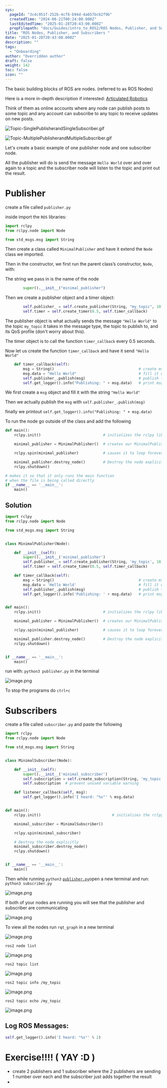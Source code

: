 ```yaml
---
sys:
  pageId: "3c4c951f-252b-4cf8-b94d-4a657bc62f9b"
  createdTime: "2024-08-21T00:24:00.000Z"
  lastEditedTime: "2025-01-28T20:43:00.000Z"
  propFilepath: "docs/Guides/intro_to_ROS2/ROS Nodes, Publisher, and Subscribers .md"
title: "ROS Nodes, Publisher, and Subscribers "
date: "2025-01-28T20:43:00.000Z"
description: ""
tags:
  - "Onboarding"
author: "Overridden author"
draft: false
weight: 142
toc: false
icon: ""
---
```


The basic building blocks of ROS are nodes. (referred to as ROS Nodes)

Here is a more in-depth description if interested: [Articulated Robotics](https://articulatedrobotics.xyz/tutorials/ready-for-ros/ros-overview#2-nodes)

Think of them as online accounts where any node can publish posts to some topic and any account can subscribe to any topic to receive updates on new posts.

![Topic-SinglePublisherandSingleSubscriber.gif](https://docs.ros.org/en/humble/_images/Topic-SinglePublisherandSingleSubscriber.gif)

![Topic-MultiplePublisherandMultipleSubscriber.gif](https://docs.ros.org/en/humble/_images/Topic-MultiplePublisherandMultipleSubscriber.gif)

Let's create a basic example of one publisher node and one subscriber node.

All the publisher will do is send the message `Hello World` over and over again to a topic and the subscriber node will listen to the topic and print out the result.

# Publisher

create a file called `publisher.py` 

inside import the `ROS` libraries:

```python
import rclpy
from rclpy.node import Node

from std_msgs.msg import String
```

Then create a class called `MinimalPublisher` and have it extend the `Node` class we imported.

Then in the constructor, we first run the parent class’s constructor, `Node`, with:

The string we pass in is the name of the node

```python
        super().__init__("minimal_publisher")
```

Then we create a publisher object and a timer object:

```python
        self.publisher_ = self.create_publisher(String, "my_topic", 10)
        self.timer = self.create_timer(0.5, self.timer_callback)
```

The publisher object is what actually sends the message `"Hello World"` to the topic `my_topic` it takes in the message type, the topic to publish to, and its QoS profile (don't worry about this).

The timer object is to call the function `timer_callback` every 0.5 seconds.

Now let us create the function `timer_callback` and have it send `"Hello World"`

```python
    def timer_callback(self):
        msg = String()                                      # create msg object
        msg.data = "Hello World"                            # fill it with data
        self.publisher_.publish(msg)                        # publish the message
        self.get_logger().info("Publishing: " + msg.data)   # print msg
```

We first create a `msg` object and fill it with the string `"Hello World"`

Then we actually publish the `msg` with `self.publisher_.publish(msg)`

finally we printout `self.get_logger().info("Publishing: " + msg.data)`

To run the node go outside of the class and add the following

```python
def main():
    rclpy.init()                            # initializes the rclpy library

    minimal_publisher = MinimalPublisher()  # creates our MinimalPublisher object

    rclpy.spin(minimal_publisher)           # causes it to loop forever

    minimal_publisher.destroy_node()        # Destroy the node explicitly
    rclpy.shutdown()

# makes it so that it only runs the main function
# when the file is being called directly
if __name__ == '__main__': 
    main()
```

## Solution

```python
import rclpy
from rclpy.node import Node

from std_msgs.msg import String


class MinimalPublisher(Node):

    def __init__(self):
        super().__init__('minimal_publisher')
        self.publisher_ = self.create_publisher(String, 'my_topic', 10)
        self.timer = self.create_timer(0.5, self.timer_callback)

    def timer_callback(self):
        msg = String()                                      # create msg object
        msg.data = 'Hello World'                            # fill it with data
        self.publisher_.publish(msg)                        # publish the message
        self.get_logger().info('Publishing: ' + msg.data)   # print msg


def main():
    rclpy.init()                            # initializes the rclpy library

    minimal_publisher = MinimalPublisher()  # creates our MinimalPublisher object

    rclpy.spin(minimal_publisher)           # causes it to loop forever

    minimal_publisher.destroy_node()        # Destroy the node explicitly
    rclpy.shutdown()


if __name__ == '__main__':
    main()
```

run with: `python3 publisher.py` in the terminal

![image.png](https://prod-files-secure.s3.us-west-2.amazonaws.com/d518164a-d88e-44d1-a4ee-3adb3bd8bce0/9214accb-ad5b-44f1-a31c-b3167c59138b/image.png?X-Amz-Algorithm=AWS4-HMAC-SHA256&X-Amz-Content-Sha256=UNSIGNED-PAYLOAD&X-Amz-Credential=ASIAZI2LB466UQEAGXLW%2F20250308%2Fus-west-2%2Fs3%2Faws4_request&X-Amz-Date=20250308T140135Z&X-Amz-Expires=3600&X-Amz-Security-Token=IQoJb3JpZ2luX2VjEBEaCXVzLXdlc3QtMiJGMEQCIBmS2vIxjtAe%2FGyFnzd20eegXU3lwTgy49wfX05fy4GwAiAzHCuUfoy%2FfkMcA22I83eIfynODruWIbyhqmrnGByMayr%2FAwhaEAAaDDYzNzQyMzE4MzgwNSIM0e6gSvjZA7HFiUD%2FKtwD8eOa4jhtN1PSnVNqofrWw8PSzGKced%2BqXH8sUYxv43OtvABFuA8YEPdIlUtAGTeMmEqE4DzvLwlrZMbQQEb9y1mnsEv4s%2Fr9WSxAfWWjSqddQoKr4bA0wgPeY66TMwzemBuOueMsqTjv7uPVoCmaxktzD03%2BuvxTUHH5Svloc%2B9M0xmFLHjakZ5LqOdHA9PJFw9ojIFf2XpGg0jiuDt%2Bs0n8lRVF8qqOdDEMPMIYbTySaJvUOzYrizLhwW9AyoKCnDtPg5UQfwiPZlC8ZthSQTsFVZNzB7IgzyQW%2FBRqgWC%2BhRL4Bj7Tj%2FzQqTWYkd4ZobaAwXNkrigodYBcEpD8JO8KtC%2F1uYpWg5Epb4H9kqqV0bto%2BjFx5qu4X8vNdpXq6FWfdK%2FNUaJpnSJdJQpeJ2H%2FC8znGeN26S4m6Ixlk7c6VejfPyPQUFk7m%2FpfS5bjxTCWvtzp%2BUTJtMmDnd0qDIG7bRwpYYLlugMC5X%2FDBh15CfaE68aohP0%2FdldERSWkWLQJju4XtqqQA7J%2B2W1BrniwX2PKKCdZgVOZCfrZDkp0fvffj1D5iyPqPiE4LZX8uVMiCGSIGNUTd7cfSPieqmhrmwyTl6cMurJHeK9tdMRBZK3UDv2VC91AcdIwnoqwvgY6pgFjqSTMTRJFxSy27J8%2FOy5L0nanui8lBcQOiVeVr29leuua0Po8ZnliEju2z53A2Koj56%2BrpYXh%2BNI5xXJQ6Q4jJ%2FAOgjxmYBMFBd9Vy1nKbAwZl3i0dMY2aLHS%2FUBPF9mzB3vLLgHb0oTp2hAZ6TrG0iMkx260O4BB6W32Lro%2FX4X2DxVJRY1RTfLoHzJxUlT9uL9pQKfzYbISuXGsxbJJTsw4MZur&X-Amz-Signature=e2d15d5a46f59bf2d3b68a7615422561b63d42481c82cd843ddc2f81f4e66cc4&X-Amz-SignedHeaders=host&x-id=GetObject)

To stop the programs do `ctrl+c`

# Subscribers

create a file called `subscriber.py` and paste the following

```python
import rclpy
from rclpy.node import Node

from std_msgs.msg import String


class MinimalSubscriber(Node):

    def __init__(self):
        super().__init__('minimal_subscriber')
        self.subscription = self.create_subscription(String, 'my_topic', self.listener_callback, 10)
        self.subscription  # prevent unused variable warning

    def listener_callback(self, msg):
        self.get_logger().info('I heard: "%s"' % msg.data)


def main():
    rclpy.init()                                # initializes the rclpy library

    minimal_subscriber = MinimalSubscriber()

    rclpy.spin(minimal_subscriber)

    # Destroy the node explicitly
    minimal_subscriber.destroy_node()
    rclpy.shutdown()


if __name__ == '__main__':
    main()
```

Then while running `python3` [`publisher.py`](http://publisher.py/)open a new terminal and run: `python3 subscriber.py` 

![image.png](https://prod-files-secure.s3.us-west-2.amazonaws.com/d518164a-d88e-44d1-a4ee-3adb3bd8bce0/611fccf2-c738-4dbd-94e9-98f209092866/image.png?X-Amz-Algorithm=AWS4-HMAC-SHA256&X-Amz-Content-Sha256=UNSIGNED-PAYLOAD&X-Amz-Credential=ASIAZI2LB466UQEAGXLW%2F20250308%2Fus-west-2%2Fs3%2Faws4_request&X-Amz-Date=20250308T140135Z&X-Amz-Expires=3600&X-Amz-Security-Token=IQoJb3JpZ2luX2VjEBEaCXVzLXdlc3QtMiJGMEQCIBmS2vIxjtAe%2FGyFnzd20eegXU3lwTgy49wfX05fy4GwAiAzHCuUfoy%2FfkMcA22I83eIfynODruWIbyhqmrnGByMayr%2FAwhaEAAaDDYzNzQyMzE4MzgwNSIM0e6gSvjZA7HFiUD%2FKtwD8eOa4jhtN1PSnVNqofrWw8PSzGKced%2BqXH8sUYxv43OtvABFuA8YEPdIlUtAGTeMmEqE4DzvLwlrZMbQQEb9y1mnsEv4s%2Fr9WSxAfWWjSqddQoKr4bA0wgPeY66TMwzemBuOueMsqTjv7uPVoCmaxktzD03%2BuvxTUHH5Svloc%2B9M0xmFLHjakZ5LqOdHA9PJFw9ojIFf2XpGg0jiuDt%2Bs0n8lRVF8qqOdDEMPMIYbTySaJvUOzYrizLhwW9AyoKCnDtPg5UQfwiPZlC8ZthSQTsFVZNzB7IgzyQW%2FBRqgWC%2BhRL4Bj7Tj%2FzQqTWYkd4ZobaAwXNkrigodYBcEpD8JO8KtC%2F1uYpWg5Epb4H9kqqV0bto%2BjFx5qu4X8vNdpXq6FWfdK%2FNUaJpnSJdJQpeJ2H%2FC8znGeN26S4m6Ixlk7c6VejfPyPQUFk7m%2FpfS5bjxTCWvtzp%2BUTJtMmDnd0qDIG7bRwpYYLlugMC5X%2FDBh15CfaE68aohP0%2FdldERSWkWLQJju4XtqqQA7J%2B2W1BrniwX2PKKCdZgVOZCfrZDkp0fvffj1D5iyPqPiE4LZX8uVMiCGSIGNUTd7cfSPieqmhrmwyTl6cMurJHeK9tdMRBZK3UDv2VC91AcdIwnoqwvgY6pgFjqSTMTRJFxSy27J8%2FOy5L0nanui8lBcQOiVeVr29leuua0Po8ZnliEju2z53A2Koj56%2BrpYXh%2BNI5xXJQ6Q4jJ%2FAOgjxmYBMFBd9Vy1nKbAwZl3i0dMY2aLHS%2FUBPF9mzB3vLLgHb0oTp2hAZ6TrG0iMkx260O4BB6W32Lro%2FX4X2DxVJRY1RTfLoHzJxUlT9uL9pQKfzYbISuXGsxbJJTsw4MZur&X-Amz-Signature=4ed1f92664a18d017cba6c383f541e3e9036e19c6423e5f52dcda0ceaa71265e&X-Amz-SignedHeaders=host&x-id=GetObject)

If both of your nodes are running you will see that the publisher and subscriber are communicating

![image.png](https://prod-files-secure.s3.us-west-2.amazonaws.com/d518164a-d88e-44d1-a4ee-3adb3bd8bce0/eea428b5-1cf0-43bb-a30b-81cbaf6c5c78/image.png?X-Amz-Algorithm=AWS4-HMAC-SHA256&X-Amz-Content-Sha256=UNSIGNED-PAYLOAD&X-Amz-Credential=ASIAZI2LB466UQEAGXLW%2F20250308%2Fus-west-2%2Fs3%2Faws4_request&X-Amz-Date=20250308T140135Z&X-Amz-Expires=3600&X-Amz-Security-Token=IQoJb3JpZ2luX2VjEBEaCXVzLXdlc3QtMiJGMEQCIBmS2vIxjtAe%2FGyFnzd20eegXU3lwTgy49wfX05fy4GwAiAzHCuUfoy%2FfkMcA22I83eIfynODruWIbyhqmrnGByMayr%2FAwhaEAAaDDYzNzQyMzE4MzgwNSIM0e6gSvjZA7HFiUD%2FKtwD8eOa4jhtN1PSnVNqofrWw8PSzGKced%2BqXH8sUYxv43OtvABFuA8YEPdIlUtAGTeMmEqE4DzvLwlrZMbQQEb9y1mnsEv4s%2Fr9WSxAfWWjSqddQoKr4bA0wgPeY66TMwzemBuOueMsqTjv7uPVoCmaxktzD03%2BuvxTUHH5Svloc%2B9M0xmFLHjakZ5LqOdHA9PJFw9ojIFf2XpGg0jiuDt%2Bs0n8lRVF8qqOdDEMPMIYbTySaJvUOzYrizLhwW9AyoKCnDtPg5UQfwiPZlC8ZthSQTsFVZNzB7IgzyQW%2FBRqgWC%2BhRL4Bj7Tj%2FzQqTWYkd4ZobaAwXNkrigodYBcEpD8JO8KtC%2F1uYpWg5Epb4H9kqqV0bto%2BjFx5qu4X8vNdpXq6FWfdK%2FNUaJpnSJdJQpeJ2H%2FC8znGeN26S4m6Ixlk7c6VejfPyPQUFk7m%2FpfS5bjxTCWvtzp%2BUTJtMmDnd0qDIG7bRwpYYLlugMC5X%2FDBh15CfaE68aohP0%2FdldERSWkWLQJju4XtqqQA7J%2B2W1BrniwX2PKKCdZgVOZCfrZDkp0fvffj1D5iyPqPiE4LZX8uVMiCGSIGNUTd7cfSPieqmhrmwyTl6cMurJHeK9tdMRBZK3UDv2VC91AcdIwnoqwvgY6pgFjqSTMTRJFxSy27J8%2FOy5L0nanui8lBcQOiVeVr29leuua0Po8ZnliEju2z53A2Koj56%2BrpYXh%2BNI5xXJQ6Q4jJ%2FAOgjxmYBMFBd9Vy1nKbAwZl3i0dMY2aLHS%2FUBPF9mzB3vLLgHb0oTp2hAZ6TrG0iMkx260O4BB6W32Lro%2FX4X2DxVJRY1RTfLoHzJxUlT9uL9pQKfzYbISuXGsxbJJTsw4MZur&X-Amz-Signature=dd7977361d1976dd50efc053eba92138281105a16597d5e0afcf4a349247012f&X-Amz-SignedHeaders=host&x-id=GetObject)

To view all the nodes run `rqt_graph` in a new terminal

![image.png](https://prod-files-secure.s3.us-west-2.amazonaws.com/d518164a-d88e-44d1-a4ee-3adb3bd8bce0/1d98e964-4318-4d62-b5c4-8c8f78368598/image.png?X-Amz-Algorithm=AWS4-HMAC-SHA256&X-Amz-Content-Sha256=UNSIGNED-PAYLOAD&X-Amz-Credential=ASIAZI2LB466UQEAGXLW%2F20250308%2Fus-west-2%2Fs3%2Faws4_request&X-Amz-Date=20250308T140135Z&X-Amz-Expires=3600&X-Amz-Security-Token=IQoJb3JpZ2luX2VjEBEaCXVzLXdlc3QtMiJGMEQCIBmS2vIxjtAe%2FGyFnzd20eegXU3lwTgy49wfX05fy4GwAiAzHCuUfoy%2FfkMcA22I83eIfynODruWIbyhqmrnGByMayr%2FAwhaEAAaDDYzNzQyMzE4MzgwNSIM0e6gSvjZA7HFiUD%2FKtwD8eOa4jhtN1PSnVNqofrWw8PSzGKced%2BqXH8sUYxv43OtvABFuA8YEPdIlUtAGTeMmEqE4DzvLwlrZMbQQEb9y1mnsEv4s%2Fr9WSxAfWWjSqddQoKr4bA0wgPeY66TMwzemBuOueMsqTjv7uPVoCmaxktzD03%2BuvxTUHH5Svloc%2B9M0xmFLHjakZ5LqOdHA9PJFw9ojIFf2XpGg0jiuDt%2Bs0n8lRVF8qqOdDEMPMIYbTySaJvUOzYrizLhwW9AyoKCnDtPg5UQfwiPZlC8ZthSQTsFVZNzB7IgzyQW%2FBRqgWC%2BhRL4Bj7Tj%2FzQqTWYkd4ZobaAwXNkrigodYBcEpD8JO8KtC%2F1uYpWg5Epb4H9kqqV0bto%2BjFx5qu4X8vNdpXq6FWfdK%2FNUaJpnSJdJQpeJ2H%2FC8znGeN26S4m6Ixlk7c6VejfPyPQUFk7m%2FpfS5bjxTCWvtzp%2BUTJtMmDnd0qDIG7bRwpYYLlugMC5X%2FDBh15CfaE68aohP0%2FdldERSWkWLQJju4XtqqQA7J%2B2W1BrniwX2PKKCdZgVOZCfrZDkp0fvffj1D5iyPqPiE4LZX8uVMiCGSIGNUTd7cfSPieqmhrmwyTl6cMurJHeK9tdMRBZK3UDv2VC91AcdIwnoqwvgY6pgFjqSTMTRJFxSy27J8%2FOy5L0nanui8lBcQOiVeVr29leuua0Po8ZnliEju2z53A2Koj56%2BrpYXh%2BNI5xXJQ6Q4jJ%2FAOgjxmYBMFBd9Vy1nKbAwZl3i0dMY2aLHS%2FUBPF9mzB3vLLgHb0oTp2hAZ6TrG0iMkx260O4BB6W32Lro%2FX4X2DxVJRY1RTfLoHzJxUlT9uL9pQKfzYbISuXGsxbJJTsw4MZur&X-Amz-Signature=663c3ea0055768ab3fd0fea8df531a051f2e05b47bd98152a36d3a05e6db0326&X-Amz-SignedHeaders=host&x-id=GetObject)

`ros2 node list`

![image.png](https://prod-files-secure.s3.us-west-2.amazonaws.com/d518164a-d88e-44d1-a4ee-3adb3bd8bce0/680ac8cf-e6d9-4164-9ece-5b9a6fccffee/image.png?X-Amz-Algorithm=AWS4-HMAC-SHA256&X-Amz-Content-Sha256=UNSIGNED-PAYLOAD&X-Amz-Credential=ASIAZI2LB466UQEAGXLW%2F20250308%2Fus-west-2%2Fs3%2Faws4_request&X-Amz-Date=20250308T140135Z&X-Amz-Expires=3600&X-Amz-Security-Token=IQoJb3JpZ2luX2VjEBEaCXVzLXdlc3QtMiJGMEQCIBmS2vIxjtAe%2FGyFnzd20eegXU3lwTgy49wfX05fy4GwAiAzHCuUfoy%2FfkMcA22I83eIfynODruWIbyhqmrnGByMayr%2FAwhaEAAaDDYzNzQyMzE4MzgwNSIM0e6gSvjZA7HFiUD%2FKtwD8eOa4jhtN1PSnVNqofrWw8PSzGKced%2BqXH8sUYxv43OtvABFuA8YEPdIlUtAGTeMmEqE4DzvLwlrZMbQQEb9y1mnsEv4s%2Fr9WSxAfWWjSqddQoKr4bA0wgPeY66TMwzemBuOueMsqTjv7uPVoCmaxktzD03%2BuvxTUHH5Svloc%2B9M0xmFLHjakZ5LqOdHA9PJFw9ojIFf2XpGg0jiuDt%2Bs0n8lRVF8qqOdDEMPMIYbTySaJvUOzYrizLhwW9AyoKCnDtPg5UQfwiPZlC8ZthSQTsFVZNzB7IgzyQW%2FBRqgWC%2BhRL4Bj7Tj%2FzQqTWYkd4ZobaAwXNkrigodYBcEpD8JO8KtC%2F1uYpWg5Epb4H9kqqV0bto%2BjFx5qu4X8vNdpXq6FWfdK%2FNUaJpnSJdJQpeJ2H%2FC8znGeN26S4m6Ixlk7c6VejfPyPQUFk7m%2FpfS5bjxTCWvtzp%2BUTJtMmDnd0qDIG7bRwpYYLlugMC5X%2FDBh15CfaE68aohP0%2FdldERSWkWLQJju4XtqqQA7J%2B2W1BrniwX2PKKCdZgVOZCfrZDkp0fvffj1D5iyPqPiE4LZX8uVMiCGSIGNUTd7cfSPieqmhrmwyTl6cMurJHeK9tdMRBZK3UDv2VC91AcdIwnoqwvgY6pgFjqSTMTRJFxSy27J8%2FOy5L0nanui8lBcQOiVeVr29leuua0Po8ZnliEju2z53A2Koj56%2BrpYXh%2BNI5xXJQ6Q4jJ%2FAOgjxmYBMFBd9Vy1nKbAwZl3i0dMY2aLHS%2FUBPF9mzB3vLLgHb0oTp2hAZ6TrG0iMkx260O4BB6W32Lro%2FX4X2DxVJRY1RTfLoHzJxUlT9uL9pQKfzYbISuXGsxbJJTsw4MZur&X-Amz-Signature=72500838f2e48f328acac64a81ed3e5512e3e358e9a9c7a6a1e81490bb50fe74&X-Amz-SignedHeaders=host&x-id=GetObject)

`ros2 topic list`

![image.png](https://prod-files-secure.s3.us-west-2.amazonaws.com/d518164a-d88e-44d1-a4ee-3adb3bd8bce0/eee2ebe1-27ef-4a4a-96fb-2ca54126fb29/image.png?X-Amz-Algorithm=AWS4-HMAC-SHA256&X-Amz-Content-Sha256=UNSIGNED-PAYLOAD&X-Amz-Credential=ASIAZI2LB466UQEAGXLW%2F20250308%2Fus-west-2%2Fs3%2Faws4_request&X-Amz-Date=20250308T140135Z&X-Amz-Expires=3600&X-Amz-Security-Token=IQoJb3JpZ2luX2VjEBEaCXVzLXdlc3QtMiJGMEQCIBmS2vIxjtAe%2FGyFnzd20eegXU3lwTgy49wfX05fy4GwAiAzHCuUfoy%2FfkMcA22I83eIfynODruWIbyhqmrnGByMayr%2FAwhaEAAaDDYzNzQyMzE4MzgwNSIM0e6gSvjZA7HFiUD%2FKtwD8eOa4jhtN1PSnVNqofrWw8PSzGKced%2BqXH8sUYxv43OtvABFuA8YEPdIlUtAGTeMmEqE4DzvLwlrZMbQQEb9y1mnsEv4s%2Fr9WSxAfWWjSqddQoKr4bA0wgPeY66TMwzemBuOueMsqTjv7uPVoCmaxktzD03%2BuvxTUHH5Svloc%2B9M0xmFLHjakZ5LqOdHA9PJFw9ojIFf2XpGg0jiuDt%2Bs0n8lRVF8qqOdDEMPMIYbTySaJvUOzYrizLhwW9AyoKCnDtPg5UQfwiPZlC8ZthSQTsFVZNzB7IgzyQW%2FBRqgWC%2BhRL4Bj7Tj%2FzQqTWYkd4ZobaAwXNkrigodYBcEpD8JO8KtC%2F1uYpWg5Epb4H9kqqV0bto%2BjFx5qu4X8vNdpXq6FWfdK%2FNUaJpnSJdJQpeJ2H%2FC8znGeN26S4m6Ixlk7c6VejfPyPQUFk7m%2FpfS5bjxTCWvtzp%2BUTJtMmDnd0qDIG7bRwpYYLlugMC5X%2FDBh15CfaE68aohP0%2FdldERSWkWLQJju4XtqqQA7J%2B2W1BrniwX2PKKCdZgVOZCfrZDkp0fvffj1D5iyPqPiE4LZX8uVMiCGSIGNUTd7cfSPieqmhrmwyTl6cMurJHeK9tdMRBZK3UDv2VC91AcdIwnoqwvgY6pgFjqSTMTRJFxSy27J8%2FOy5L0nanui8lBcQOiVeVr29leuua0Po8ZnliEju2z53A2Koj56%2BrpYXh%2BNI5xXJQ6Q4jJ%2FAOgjxmYBMFBd9Vy1nKbAwZl3i0dMY2aLHS%2FUBPF9mzB3vLLgHb0oTp2hAZ6TrG0iMkx260O4BB6W32Lro%2FX4X2DxVJRY1RTfLoHzJxUlT9uL9pQKfzYbISuXGsxbJJTsw4MZur&X-Amz-Signature=b423a88fcb9fafea24de82311b0211d9c0fb84baeb0181c2aad4fe8285068a6c&X-Amz-SignedHeaders=host&x-id=GetObject)

`ros2 topic info /my_topic`

![image.png](https://prod-files-secure.s3.us-west-2.amazonaws.com/d518164a-d88e-44d1-a4ee-3adb3bd8bce0/6288ef12-cb9e-406f-b9eb-65feed3a9011/image.png?X-Amz-Algorithm=AWS4-HMAC-SHA256&X-Amz-Content-Sha256=UNSIGNED-PAYLOAD&X-Amz-Credential=ASIAZI2LB466UQEAGXLW%2F20250308%2Fus-west-2%2Fs3%2Faws4_request&X-Amz-Date=20250308T140135Z&X-Amz-Expires=3600&X-Amz-Security-Token=IQoJb3JpZ2luX2VjEBEaCXVzLXdlc3QtMiJGMEQCIBmS2vIxjtAe%2FGyFnzd20eegXU3lwTgy49wfX05fy4GwAiAzHCuUfoy%2FfkMcA22I83eIfynODruWIbyhqmrnGByMayr%2FAwhaEAAaDDYzNzQyMzE4MzgwNSIM0e6gSvjZA7HFiUD%2FKtwD8eOa4jhtN1PSnVNqofrWw8PSzGKced%2BqXH8sUYxv43OtvABFuA8YEPdIlUtAGTeMmEqE4DzvLwlrZMbQQEb9y1mnsEv4s%2Fr9WSxAfWWjSqddQoKr4bA0wgPeY66TMwzemBuOueMsqTjv7uPVoCmaxktzD03%2BuvxTUHH5Svloc%2B9M0xmFLHjakZ5LqOdHA9PJFw9ojIFf2XpGg0jiuDt%2Bs0n8lRVF8qqOdDEMPMIYbTySaJvUOzYrizLhwW9AyoKCnDtPg5UQfwiPZlC8ZthSQTsFVZNzB7IgzyQW%2FBRqgWC%2BhRL4Bj7Tj%2FzQqTWYkd4ZobaAwXNkrigodYBcEpD8JO8KtC%2F1uYpWg5Epb4H9kqqV0bto%2BjFx5qu4X8vNdpXq6FWfdK%2FNUaJpnSJdJQpeJ2H%2FC8znGeN26S4m6Ixlk7c6VejfPyPQUFk7m%2FpfS5bjxTCWvtzp%2BUTJtMmDnd0qDIG7bRwpYYLlugMC5X%2FDBh15CfaE68aohP0%2FdldERSWkWLQJju4XtqqQA7J%2B2W1BrniwX2PKKCdZgVOZCfrZDkp0fvffj1D5iyPqPiE4LZX8uVMiCGSIGNUTd7cfSPieqmhrmwyTl6cMurJHeK9tdMRBZK3UDv2VC91AcdIwnoqwvgY6pgFjqSTMTRJFxSy27J8%2FOy5L0nanui8lBcQOiVeVr29leuua0Po8ZnliEju2z53A2Koj56%2BrpYXh%2BNI5xXJQ6Q4jJ%2FAOgjxmYBMFBd9Vy1nKbAwZl3i0dMY2aLHS%2FUBPF9mzB3vLLgHb0oTp2hAZ6TrG0iMkx260O4BB6W32Lro%2FX4X2DxVJRY1RTfLoHzJxUlT9uL9pQKfzYbISuXGsxbJJTsw4MZur&X-Amz-Signature=07d911b0fa63f25db0799fc175dd726c45c444434fc0518d91d83752bddda342&X-Amz-SignedHeaders=host&x-id=GetObject)

`ros2 topic echo /my_topic`

![image.png](https://prod-files-secure.s3.us-west-2.amazonaws.com/d518164a-d88e-44d1-a4ee-3adb3bd8bce0/0a6fcb4d-422d-4a6c-a803-749ef4adf2c6/image.png?X-Amz-Algorithm=AWS4-HMAC-SHA256&X-Amz-Content-Sha256=UNSIGNED-PAYLOAD&X-Amz-Credential=ASIAZI2LB466UQEAGXLW%2F20250308%2Fus-west-2%2Fs3%2Faws4_request&X-Amz-Date=20250308T140135Z&X-Amz-Expires=3600&X-Amz-Security-Token=IQoJb3JpZ2luX2VjEBEaCXVzLXdlc3QtMiJGMEQCIBmS2vIxjtAe%2FGyFnzd20eegXU3lwTgy49wfX05fy4GwAiAzHCuUfoy%2FfkMcA22I83eIfynODruWIbyhqmrnGByMayr%2FAwhaEAAaDDYzNzQyMzE4MzgwNSIM0e6gSvjZA7HFiUD%2FKtwD8eOa4jhtN1PSnVNqofrWw8PSzGKced%2BqXH8sUYxv43OtvABFuA8YEPdIlUtAGTeMmEqE4DzvLwlrZMbQQEb9y1mnsEv4s%2Fr9WSxAfWWjSqddQoKr4bA0wgPeY66TMwzemBuOueMsqTjv7uPVoCmaxktzD03%2BuvxTUHH5Svloc%2B9M0xmFLHjakZ5LqOdHA9PJFw9ojIFf2XpGg0jiuDt%2Bs0n8lRVF8qqOdDEMPMIYbTySaJvUOzYrizLhwW9AyoKCnDtPg5UQfwiPZlC8ZthSQTsFVZNzB7IgzyQW%2FBRqgWC%2BhRL4Bj7Tj%2FzQqTWYkd4ZobaAwXNkrigodYBcEpD8JO8KtC%2F1uYpWg5Epb4H9kqqV0bto%2BjFx5qu4X8vNdpXq6FWfdK%2FNUaJpnSJdJQpeJ2H%2FC8znGeN26S4m6Ixlk7c6VejfPyPQUFk7m%2FpfS5bjxTCWvtzp%2BUTJtMmDnd0qDIG7bRwpYYLlugMC5X%2FDBh15CfaE68aohP0%2FdldERSWkWLQJju4XtqqQA7J%2B2W1BrniwX2PKKCdZgVOZCfrZDkp0fvffj1D5iyPqPiE4LZX8uVMiCGSIGNUTd7cfSPieqmhrmwyTl6cMurJHeK9tdMRBZK3UDv2VC91AcdIwnoqwvgY6pgFjqSTMTRJFxSy27J8%2FOy5L0nanui8lBcQOiVeVr29leuua0Po8ZnliEju2z53A2Koj56%2BrpYXh%2BNI5xXJQ6Q4jJ%2FAOgjxmYBMFBd9Vy1nKbAwZl3i0dMY2aLHS%2FUBPF9mzB3vLLgHb0oTp2hAZ6TrG0iMkx260O4BB6W32Lro%2FX4X2DxVJRY1RTfLoHzJxUlT9uL9pQKfzYbISuXGsxbJJTsw4MZur&X-Amz-Signature=de75449fe3eff9a1822f85e308345f1aae281363a58a6f13a67932e44babe4fb&X-Amz-SignedHeaders=host&x-id=GetObject)

## Log ROS Messages:

```python
self.get_logger().info('I heard: "%s"' % 2)
```

# Exercise!!!! ( YAY :D )

- create 2 publishers and 1 subscriber where the 2 publishers are sending 1 number over each and the subscriber just adds together the result
- 
